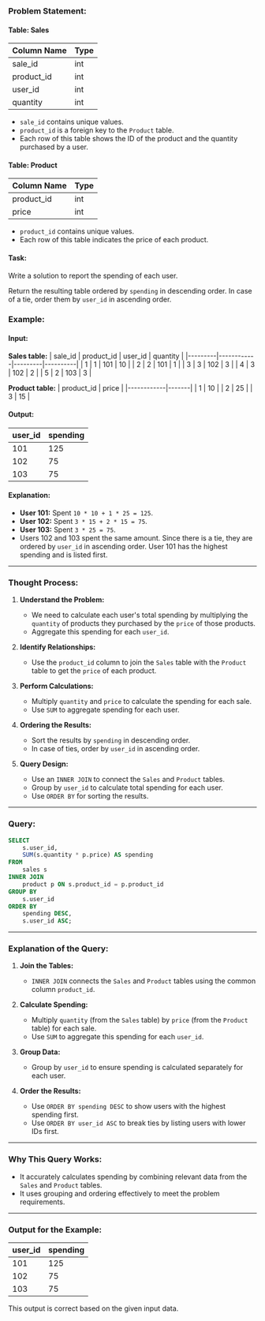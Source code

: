 ### Problem Statement:

#### Table: Sales

| Column Name | Type  |
|-------------|-------|
| sale_id     | int   |
| product_id  | int   |
| user_id     | int   |
| quantity    | int   |

- `sale_id` contains unique values.
- `product_id` is a foreign key to the `Product` table.
- Each row of this table shows the ID of the product and the quantity purchased by a user.

#### Table: Product

| Column Name | Type |
|-------------|------|
| product_id  | int  |
| price       | int  |

- `product_id` contains unique values.
- Each row of this table indicates the price of each product.

#### Task:
Write a solution to report the spending of each user.

Return the resulting table ordered by `spending` in descending order. In case of a tie, order them by `user_id` in ascending order.

### Example:

#### Input:

**Sales table:**
| sale_id | product_id | user_id | quantity |
|---------|------------|---------|----------|
| 1       | 1          | 101     | 10       |
| 2       | 2          | 101     | 1        |
| 3       | 3          | 102     | 3        |
| 4       | 3          | 102     | 2        |
| 5       | 2          | 103     | 3        |

**Product table:**
| product_id | price |
|------------|-------|
| 1          | 10    |
| 2          | 25    |
| 3          | 15    |

#### Output:
| user_id | spending |
|---------|----------|
| 101     | 125      |
| 102     | 75       |
| 103     | 75       |

#### Explanation:
- **User 101:** Spent `10 * 10 + 1 * 25 = 125`.
- **User 102:** Spent `3 * 15 + 2 * 15 = 75`.
- **User 103:** Spent `3 * 25 = 75`.
- Users 102 and 103 spent the same amount. Since there is a tie, they are ordered by `user_id` in ascending order. User 101 has the highest spending and is listed first.

---

### Thought Process:

1. **Understand the Problem:**
   - We need to calculate each user's total spending by multiplying the `quantity` of products they purchased by the `price` of those products.
   - Aggregate this spending for each `user_id`.

2. **Identify Relationships:**
   - Use the `product_id` column to join the `Sales` table with the `Product` table to get the `price` of each product.

3. **Perform Calculations:**
   - Multiply `quantity` and `price` to calculate the spending for each sale.
   - Use `SUM` to aggregate spending for each user.

4. **Ordering the Results:**
   - Sort the results by `spending` in descending order.
   - In case of ties, order by `user_id` in ascending order.

5. **Query Design:**
   - Use an `INNER JOIN` to connect the `Sales` and `Product` tables.
   - Group by `user_id` to calculate total spending for each user.
   - Use `ORDER BY` for sorting the results.

---

### Query:

```sql
SELECT 
    s.user_id, 
    SUM(s.quantity * p.price) AS spending
FROM 
    sales s
INNER JOIN 
    product p ON s.product_id = p.product_id
GROUP BY 
    s.user_id
ORDER BY 
    spending DESC, 
    s.user_id ASC;
```

---

### Explanation of the Query:

1. **Join the Tables:**
   - `INNER JOIN` connects the `Sales` and `Product` tables using the common column `product_id`.

2. **Calculate Spending:**
   - Multiply `quantity` (from the `Sales` table) by `price` (from the `Product` table) for each sale.
   - Use `SUM` to aggregate this spending for each `user_id`.

3. **Group Data:**
   - Group by `user_id` to ensure spending is calculated separately for each user.

4. **Order the Results:**
   - Use `ORDER BY spending DESC` to show users with the highest spending first.
   - Use `ORDER BY user_id ASC` to break ties by listing users with lower IDs first.

---

### Why This Query Works:
- It accurately calculates spending by combining relevant data from the `Sales` and `Product` tables.
- It uses grouping and ordering effectively to meet the problem requirements.

---

### Output for the Example:
| user_id | spending |
|---------|----------|
| 101     | 125      |
| 102     | 75       |
| 103     | 75       |

This output is correct based on the given input data.

